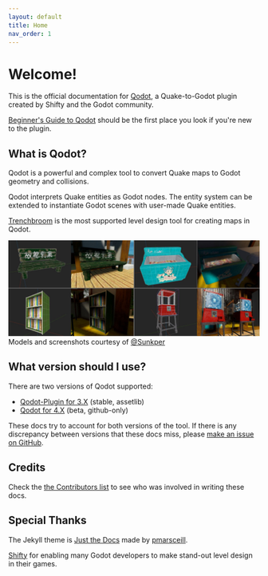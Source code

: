 ```yaml
---
layout: default
title: Home
nav_order: 1
---
```


# Welcome!

This is the official documentation for [Qodot](https://github.com/QodotPlugin/qodot-plugin), a Quake-to-Godot plugin created by Shifty and the Godot community.

[Beginner's Guide to Qodot](/docs/beginner's-guide-to-qodot/) should be the first place you look if you're new to the plugin.

## What is Qodot?

Qodot is a powerful and complex tool to convert Quake maps to Godot geometry and collisions.

Qodot interprets Quake entities as Godot nodes. The entity system can be extended to instantiate Godot scenes with user-made Quake entities.

[Trenchbroom](https://trenchbroom.github.io/) is the most supported level design tool for creating maps in Qodot.

![](/images/sunkper-banner.jpg)
Models and screenshots courtesy of [@Sunkper](https://twitter.com/SunkPer)

## What version should I use?

There are two versions of Qodot supported:

- [Qodot-Plugin for 3.X](https://github.com/QodotPlugin/qodot-plugin) (stable, assetlib)
- [Qodot for 4.X](https://github.com/QodotPlugin/Qodot) (beta, github-only)

These docs try to account for both versions of the tool. If there is any discrepancy between versions that these docs miss, please [make an issue on GitHub](https://github.com/QodotPlugin/qodotplugin.github.io/issues/new).

## Credits

Check the [the Contributors list](https://github.com/QodotPlugin/qodotplugin.github.io/graphs/contributors) to see who was involved in writing these docs.

## Special Thanks

The Jekyll theme is [Just the Docs](https://github.com/pmarsceill/just-the-docs) made by [pmarsceill](https://github.com/pmarsceill/).

[Shifty](https://github.com/shfty/) for enabling many Godot developers to make stand-out level design in their games.
